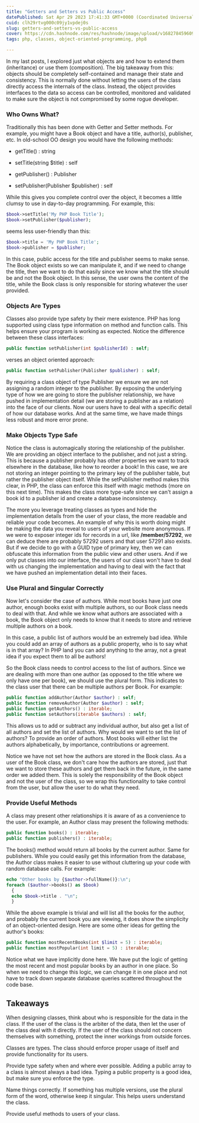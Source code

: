 ```yaml
---
title: "Getters and Setters vs Public Access"
datePublished: Sat Apr 29 2023 17:41:33 GMT+0000 (Coordinated Universal Time)
cuid: clh29rtvg000c09jy1vpdej0s
slug: getters-and-setters-vs-public-access
cover: https://cdn.hashnode.com/res/hashnode/image/upload/v1682784596092/732f20ec-a53c-4c6d-a31f-ffb3dd324d43.png
tags: php, classes, object-oriented-programming, php8

---
```


In my last posts, I explored just what objects are and how to extend them (inheritance) or use them (composition). The big takeaway from this: objects should be completely self-contained and manage their state and consistency. This is normally done without letting the users of the class directly access the internals of the class. Instead, the object provides interfaces to the data so access can be controlled, monitored and validated to make sure the object is not compromised by some rogue developer.

### Who Owns What?

Traditionally this has been done with Getter and Setter methods. For example, you might have a Book object and have a title, author(s), publisher, etc. In old-school OO design you would have the following methods:

* getTitle() : string
    
* setTitle(string $title) : self
    
* getPublisher() : Publisher
    
* setPublisher(Publisher $publisher) : self
    

While this gives you complete control over the object, it becomes a little clumsy to use in day-to-day programming. For example, this:

```php
$book->setTitle('My PHP Book Title');
$book->setPublisher($publisher);
```

seems less user-friendly than this:

```php
$book->title = 'My PHP Book Title';
$book->publisher = $publisher;
```

In this case, public access for the title and publisher seems to make sense. The Book object exists so we can manipulate it, and if we need to change the title, then we want to do that easily since we know what the title should be and not the Book object. In this sense, the user owns the content of the title, while the Book class is only responsible for storing whatever the user provided.

### Objects Are Types

Classes also provide type safety by their mere existence. PHP has long supported using class type information on method and function calls. This helps ensure your program is working as expected. Notice the difference between these class interfaces:

```php
public function setPublisher(int $publisherId) : self;
```

verses an object oriented approach:

```php
public function setPublisher(Publisher $publisher) : self;
```

By requiring a class object of type Publisher we ensure we are not assigning a random integer to the publisher. By exposing the underlying type of how we are going to store the publisher relationship, we have pushed in implementation detail (we are storing a publisher as a relation) into the face of our clients. Now our users have to deal with a specific detail of how our database works. And at the same time, we have made things less robust and more error prone.

### Make Objects Type Safe

Notice the class is automagically storing the relationship of the publisher. We are providing an object interface to the publisher, and not just a string. This is because a publisher probably has other properties we want to track elsewhere in the database, like how to reorder a book! In this case, we are not storing an integer pointing to the primary key of the publisher table, but rather the publisher object itself. While the setPublisher method makes this clear, in PHP, the class can enforce this itself with magic methods (more on this next time). This makes the class more type-safe since we can't assign a book id to a publisher id and create a database inconsistency.

The more you leverage treating classes as types and hide the implementation details from the user of your class, the more readable and reliable your code becomes. An example of why this is worth doing might be making the data you reveal to users of your website more anonymous. If we were to exposer integer ids for records in a url, like **/member/57292**, we can deduce there are probably 57292 users and that user 57291 also exists. But if we decide to go with a GUID type of primary key, then we can obfuscate this information from the public view and other users. And if we only put classes into our interface, the users of our class won't have to deal with us changing the implementation and having to deal with the fact that we have pushed an implementation detail into their faces.

### Use Plural and Singular Correctly

Now let's consider the case of authors. While most books have just one author, enough books exist with multiple authors, so our Book class needs to deal with that. And while we know what authors are associated with a book, the Book object only needs to know that it needs to store and retrieve multiple authors on a book.

In this case, a public list of authors would be an extremely bad idea. While you could add an array of authors as a public property, who is to say what is in that array? In PHP land you can add anything to the array, not a great idea if you expect them to all be authors!

So the Book class needs to control access to the list of authors. Since we are dealing with more than one author (as opposed to the title where we only have one per book), we should use the plural form. This indicates to the class user that there can be multiple authors per Book. For example:

```php
public function addAuthor(Author $author) : self;
public function removeAuthor(Author $author) : self;
public function getAuthors() : iterable;
public function setAuthors(iterable $authors) : self;
```

This allows us to add or subtract any individual author, but also get a list of all authors and set the list of authors. Why would we want to set the list of authors? To provide an order of authors. Most books will either list the authors alphabetically, by importance, contributions or agreement.

Notice we have not set how the authors are stored in the Book class. As a user of the Book class, we don't care how the authors are stored, just that we want to store these authors and get them back in the future, in the same order we added them. This is solely the responsibility of the Book object and not the user of the class, so we wrap this functionality to take control from the user, but allow the user to do what they need.

### Provide Useful Methods

A class may present other relationships it is aware of as a convenience to the user. For example, an Author class may present the following methods:

```php
public function books() : iterable;
public function publishers() : iterable;
```

The books() method would return all books by the current author. Same for publishers. While you could easily get this information from the database, the Author class makes it easier to use without cluttering up your code with random database calls. For example:

```php
echo "Other books by {$author->fullName()}:\n";
foreach ($author->books() as $book)
  {
  echo $book->title . "\n";
  }
```

While the above example is trivial and will list all the books for the author, and probably the current book you are viewing, it does show the simplicity of an object-oriented design. Here are some other ideas for getting the author's books:

```php
public function mostRecentBooks(int $limit = 5) : iterable;
public function mostPopular(int limit = 5) : iterable;
```

Notice what we have implicitly done here. We have put the logic of getting the most recent and most popular books by an author in one place. So when we need to change this logic, we can change it in one place and not have to track down separate database queries scattered throughout the code base.

## Takeaways

When designing classes, think about who is responsible for the data in the class. If the user of the class is the arbiter of the data, then let the user of the class deal with it directly. If the user of the class should not concern themselves with something, protect the inner workings from outside forces.

Classes are types. The class should enforce proper usage of itself and provide functionality for its users.

Provide type safety when and where ever possible. Adding a public array to a class is almost always a bad idea. Typing a public property is a good idea, but make sure you enforce the type.

Name things correctly. If something has multiple versions, use the plural form of the word, otherwise keep it singular. This helps users understand the class.

Provide useful methods to users of your class.